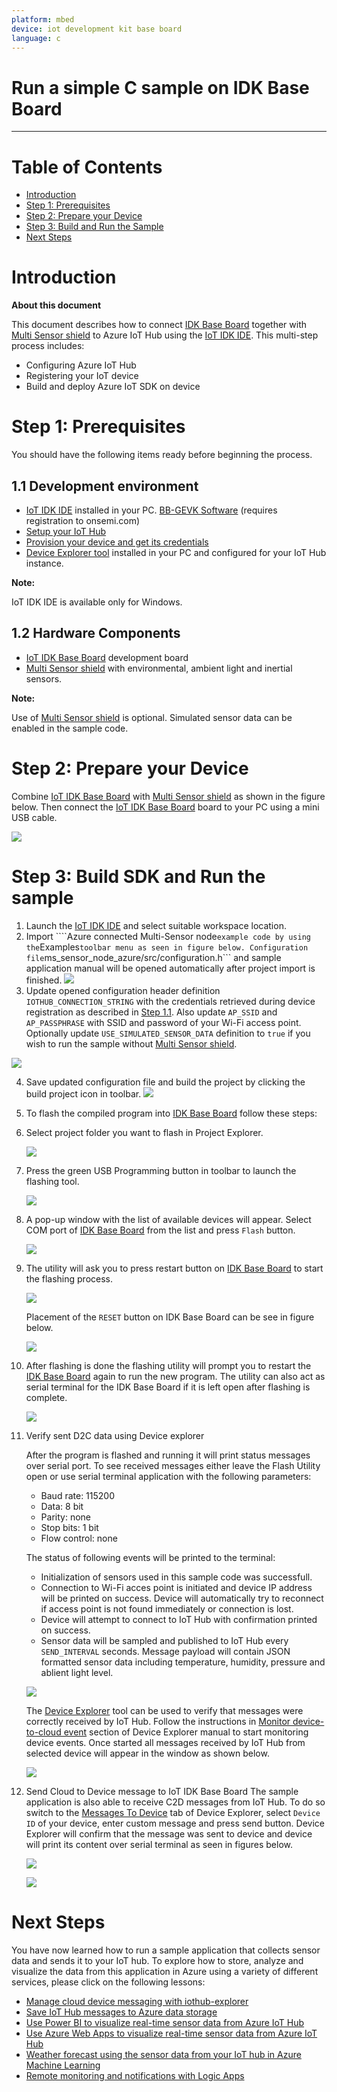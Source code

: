 ```yaml
---
platform: mbed
device: iot development kit base board
language: c
---
```


Run a simple C sample on IDK Base Board
===
---

# Table of Contents

-   [Introduction](#Introduction)
-   [Step 1: Prerequisites](#Prerequisites)
-   [Step 2: Prepare your Device](#PrepareDevice)
-   [Step 3: Build and Run the Sample](#Build)
-   [Next Steps](#NextSteps)

<a name="Introduction"></a>
# Introduction

**About this document**

This document describes how to connect [IDK Base Board][lnk-hw-baseboard] together with [Multi Sensor shield][lnk-hw-multisense] to Azure IoT Hub using the [IoT IDK IDE][lnk-hw-baseboard].
This multi-step process includes:
-   Configuring Azure IoT Hub
-   Registering your IoT device
-   Build and deploy Azure IoT SDK on device

<a name="Prerequisites"></a>
# Step 1: Prerequisites

You should have the following items ready before beginning the process.

## 1.1 Development environment

-   [IoT IDK IDE][lnk-hw-baseboard] installed in your PC. [BB-GEVK Software][lnk-hw-baseboard] (requires registration to onsemi.com)
-   [Setup your IoT Hub][lnk-setup-iot-hub]
-   [Provision your device and get its credentials][lnk-manage-iot-hub]
-   [Device Explorer tool][lnk-device-explorer] installed in your PC and configured for your IoT Hub instance.

**Note:**

IoT IDK IDE is available only for Windows.

## 1.2 Hardware Components

-   [IoT IDK Base Board][lnk-hw-baseboard] development board
-   [Multi Sensor shield][lnk-hw-multisense] with environmental, ambient light and inertial sensors.<br>

**Note:**

Use of [Multi Sensor shield][lnk-hw-multisense] is optional. Simulated sensor data can be enabled in the sample code.

<a name="PrepareDevice"></a>
# Step 2: Prepare your Device

Combine [IoT IDK Base Board][lnk-hw-baseboard] with [Multi Sensor shield][lnk-hw-multisense] as shown in the figure below.
Then connect the [IoT IDK Base Board][lnk-hw-baseboard] board to your PC using a mini USB cable.

![](./media/iot-idk/BaseBoard-MultisensorBoard-Angle.png)

<a name="Build"></a>
# Step 3: Build SDK and Run the sample

1.  Launch the [IoT IDK IDE][lnk-hw-baseboard] and select suitable workspace location.
2.  Import ````Azure connected Multi-Sensor node``` example code by using the ```Examples``` toolbar menu as seen in figure below.
   Configuration file ```ms_sensor_node_azure/src/configuration.h``` and sample application manual will be opened automatically after project import is finished.
   ![][img-ide-example-menu]
3.  Update opened configuration header definition ```IOTHUB_CONNECTION_STRING``` with the credentials retrieved during device registration as described in [Step 1.1][lnk-manage-iot-hub].
   Also update ```AP_SSID``` and ```AP_PASSPHRASE``` with SSID and password of your Wi-Fi access point.
   Optionally update ```USE_SIMULATED_SENSOR_DATA``` definition to ```true``` if you wish to run the sample without [Multi Sensor shield][lnk-hw-multisense].
   
   ![](./media/iot-idk/IDK-ConfigurationHeader.png)

4.  Save updated configuration file and build the project by clicking the build project icon in toolbar.
   ![][img-ide-build]
5.  To flash the compiled program into [IDK Base Board][lnk-hw-baseboard] follow these steps:


   1.  Select project folder you want to flash in Project Explorer.

        ![](./media/iot-idk/IDK-Flash-1.png)

   2.  Press the green USB Programming button in toolbar to launch the flashing tool.

        ![](./media/iot-idk/IDK-Flash-2.png)
   3. A pop-up window with the list of available devices will appear.
      Select COM port of [IDK Base Board][lnk-hw-baseboard] from the list and press ```Flash``` button.

        ![](./media/iot-idk/IDK-Flash-3.png)
   4. The utility will ask you to press restart button on [IDK Base Board][lnk-hw-baseboard] to start the flashing process.

        ![](./media/iot-idk/IDK-Flash-4.png)

        Placement of the ```RESET``` button on IDK Base Board can be see in figure below.

        ![](./media/iot-idk/BaseBoard-ResetButton.png)
   5. After flashing is done the flashing utility will prompt you to restart the [IDK Base Board][lnk-hw-baseboard] again to run the new program.
      The utility can also act as serial terminal for the IDK Base Board if it is left open after flashing is complete.

       ![](./media/iot-idk/IDK-Flash-5.png)

6. Verify sent D2C data using Device explorer

   After the program is flashed and running it will print status messages over serial port.
   To see received messages either leave the Flash Utility open or use serial terminal application with the following parameters:

   -   Baud rate: 115200
   -   Data: 8 bit
   -   Parity: none
   -   Stop bits: 1 bit
   -   Flow control: none

   The status of following events will be printed to the terminal:
   
   -   Initialization of sensors used in this sample code was successfull.
   -   Connection to Wi-Fi acces point is initiated and device IP address will be printed on success.
        Device will automatically try to reconnect if access point is not found immediately or connection is lost.
   -   Device will attempt to connect to IoT Hub with confirmation printed on success.
   -   Sensor data will be sampled and published to IoT Hub every ```SEND_INTERVAL``` seconds.
        Message payload will contain JSON formatted sensor data including temperature, humidity, pressure and ablient light level.

    ![](./media/iot-idk/IDK-Run-1.png)

    The [Device Explorer][lnk-device-explorer] tool can be used to verify that messages were correctly received by IoT Hub.
    Follow the instructions in [Monitor device-to-cloud event][lnk-device-explorer-monitor] section of Device Explorer manual to start monitoring device events.
    Once started all messages received by IoT Hub from selected device will appear in the window as shown below.

    ![](./media/iot-idk/IDK-Run-2.png)


7.  Send Cloud to Device message to IoT IDK Base Board
    The sample application is also able to receive C2D messages from IoT Hub.
    To do so switch to the [Messages To Device][lnk-device-explorer-c2d] tab of Device Explorer, select ```Device ID``` of your device, enter custom message and press send button.
    Device Explorer will confirm that the message was sent to device and device will print its content over serial terminal as seen in figures below.

    ![](./media/iot-idk/IDK-C2D-1.png)

    ![](./media/iot-idk/IDK-C2D-2.png)

<a name="NextSteps"></a>
# Next Steps

You have now learned how to run a sample application that collects sensor data and sends it to your IoT hub. To explore how to store, analyze and visualize the data from this application in Azure using a variety of different services, please click on the following lessons:

-   [Manage cloud device messaging with iothub-explorer]
-   [Save IoT Hub messages to Azure data storage]
-   [Use Power BI to visualize real-time sensor data from Azure IoT Hub]
-   [Use Azure Web Apps to visualize real-time sensor data from Azure IoT Hub]
-   [Weather forecast using the sensor data from your IoT hub in Azure Machine Learning]
-   [Remote monitoring and notifications with Logic Apps]   

[Manage cloud device messaging with iothub-explorer]: https://docs.microsoft.com/en-us/azure/iot-hub/iot-hub-explorer-cloud-device-messaging
[Save IoT Hub messages to Azure data storage]: https://docs.microsoft.com/en-us/azure/iot-hub/iot-hub-store-data-in-azure-table-storage
[Use Power BI to visualize real-time sensor data from Azure IoT Hub]: https://docs.microsoft.com/en-us/azure/iot-hub/iot-hub-live-data-visualization-in-power-bi
[Use Azure Web Apps to visualize real-time sensor data from Azure IoT Hub]: https://docs.microsoft.com/en-us/azure/iot-hub/iot-hub-live-data-visualization-in-web-apps
[Weather forecast using the sensor data from your IoT hub in Azure Machine Learning]: https://docs.microsoft.com/en-us/azure/iot-hub/iot-hub-weather-forecast-machine-learning
[Remote monitoring and notifications with Logic Apps]: https://docs.microsoft.com/en-us/azure/iot-hub/iot-hub-monitoring-notifications-with-azure-logic-apps
[setup-devbox-windows]: https://github.com/Azure/azure-iot-sdk-c/blob/master/doc/devbox_setup.md


[lnk-setup-iot-hub]: ../setup_iothub.md
[lnk-manage-iot-hub]: ../manage_iot_hub.md
[lnk-device-explorer]: https://github.com/Azure/azure-iot-sdk-csharp/tree/master/tools/DeviceExplorer
[lnk-device-explorer-monitor]: https://github.com/Azure/azure-iot-sdk-csharp/tree/master/tools/DeviceExplorer#monitor
[lnk-device-explorer-c2d]: https://github.com/Azure/azure-iot-sdk-csharp/tree/master/tools/DeviceExplorer#send-cloud-to-device-messages

[lnk-hw-baseboard]:https://www.onsemi.com/PowerSolutions/evalBoard.do?id=BB-GEVK
[lnk-hw-multisense]:https://www.onsemi.com/PowerSolutions/evalBoard.do?id=MULTI-SENSE-GEVB
[img-ide-example-menu]: ./media/iot-idk/IDK-ExamplesMenu.png
[img-ide-configuration]: ./media/iot-idk/IDK-ConfigurationHeader.png
[img-ide-build]: ./media/iot-idk/IDK-Build.png
